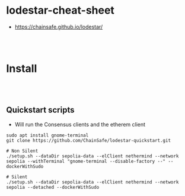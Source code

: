 # lodestar-cheat-sheet
- https://chainsafe.github.io/lodestar/

<br><br>

# Install

<br><br>

## Quickstart scripts
- Will run the Consensus clients and the etherem client
```shell
sudo apt install gnome-terminal
git clone https://github.com/ChainSafe/lodestar-quickstart.git

# Non Silent
./setup.sh --dataDir sepolia-data --elClient nethermind --network sepolia --withTerminal "gnome-terminal --disable-factory --" --dockerWithSudo

# Silent
./setup.sh --dataDir sepolia-data --elClient nethermind --network sepolia --detached --dockerWithSudo
```
